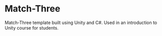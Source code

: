 # Match-Three
Match-Three template built using Unity and C#. Used in an introduction to Unity course for students.
